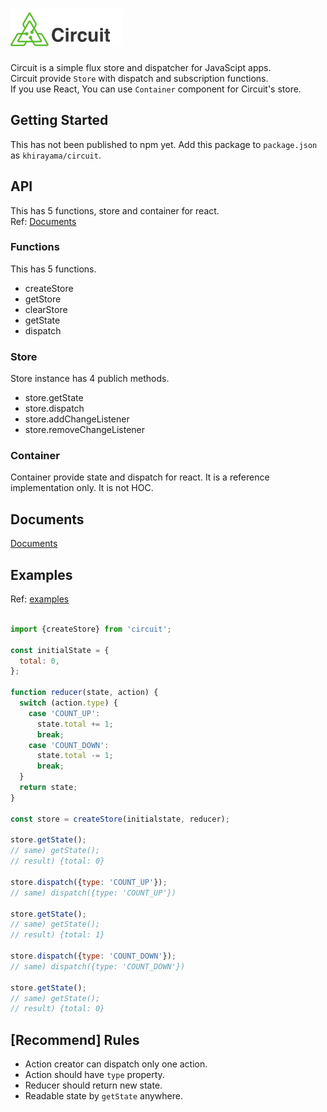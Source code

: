 # <img src="logo/logo-title-dark.png" height="60"/>

Circuit is a simple flux store and dispatcher for JavaScipt apps.  
Circuit provide `Store` with dispatch and subscription functions.  
If you use React, You can use `Container` component for Circuit's store.

## Getting Started

This has not been published to npm yet.
Add this package to `package.json` as `khirayama/circuit`.

## API

This has 5 functions, store and container for react.  
Ref: [Documents](documents.md)

### Functions

This has 5 functions.

- createStore
- getStore
- clearStore
- getState
- dispatch

### Store

Store instance has 4 publich methods.

- store.getState
- store.dispatch
- store.addChangeListener
- store.removeChangeListener

### Container

Container provide state and dispatch for react.
It is a reference implementation only. It is not HOC.

## Documents

[Documents](documents.md)

## Examples

Ref: [examples](examples)

```javascript

import {createStore} from 'circuit';

const initialState = {
  total: 0,
};

function reducer(state, action) {
  switch (action.type) {
    case 'COUNT_UP':
      state.total += 1;
      break;
    case 'COUNT_DOWN':
      state.total -= 1;
      break;
  }
  return state;
}

const store = createStore(initialstate, reducer);

store.getState();
// same) getState();
// result) {total: 0}

store.dispatch({type: 'COUNT_UP'});
// same) dispatch({type: 'COUNT_UP'})

store.getState();
// same) getState();
// result) {total: 1}

store.dispatch({type: 'COUNT_DOWN'});
// same) dispatch({type: 'COUNT_DOWN'})

store.getState();
// same) getState();
// result) {total: 0}

```

## [Recommend] Rules

- Action creator can dispatch only one action.
- Action should have `type` property.
- Reducer should return new state.
- Readable state by `getState` anywhere.
